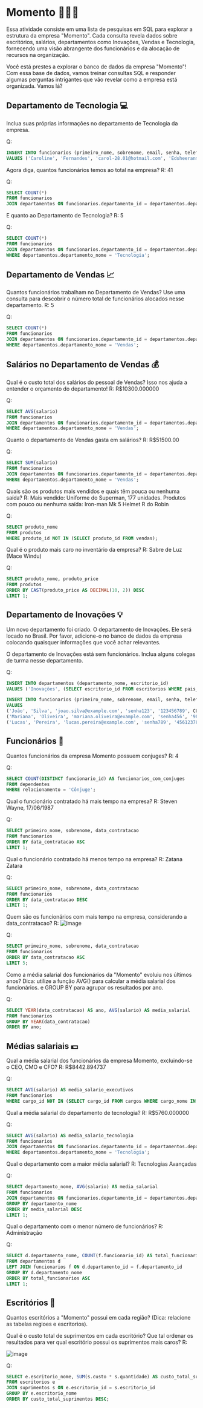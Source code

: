# Momento 👩🏻‍💻
Essa atividade consiste em uma lista de pesquisas em SQL para explorar a estrutura da empresa "Momento". Cada consulta revela dados sobre escritórios, salários, departamentos como Inovações, Vendas e Tecnologia, fornecendo uma visão abrangente dos funcionários e da alocação de recursos na organização.

Você está prestes a explorar o banco de dados da empresa "Momento"! Com essa base de dados, vamos treinar consultas SQL e responder algumas perguntas intrigantes que vão revelar como a empresa está organizada. Vamos lá?

## Departamento de Tecnologia 💻

Inclua suas próprias informações no departamento de Tecnologia da empresa.

Q:
```sql
INSERT INTO funcionarios (primeiro_nome, sobrenome, email, senha, telefone, data_contratacao, cargo_id, salario, departamento_id) 
VALUES ('Caroline', 'Fernandes', 'carol-28.01@hotmail.com', 'Edsheeranmelhorcantor', '111111111', CURDATE(), 9, 8000.00, 3);
```

Agora diga, quantos funcionários temos ao total na empresa? 
R: 41

Q:
```sql
SELECT COUNT(*) 
FROM funcionarios 
JOIN departamentos ON funcionarios.departamento_id = departamentos.departamento_id;
```

E quanto ao Departamento de Tecnologia?
R: 5

Q: 
```sql
SELECT COUNT(*) 
FROM funcionarios 
JOIN departamentos ON funcionarios.departamento_id = departamentos.departamento_id 
WHERE departamentos.departamento_nome = 'Tecnologia';
```

## Departamento de Vendas 📈

Quantos funcionários trabalham no Departamento de Vendas? Use uma consulta para descobrir o número total de funcionários alocados nesse departamento.
R: 5

Q: 
```sql
SELECT COUNT(*) 
FROM funcionarios 
JOIN departamentos ON funcionarios.departamento_id = departamentos.departamento_id 
WHERE departamentos.departamento_nome = 'Vendas';
```

## Salários no Departamento de Vendas 💰

Qual é o custo total dos salários do pessoal de Vendas? Isso nos ajuda a entender o orçamento do departamento!
R: R$10300.000000

Q:
```sql
SELECT AVG(salario) 
FROM funcionarios 
JOIN departamentos ON funcionarios.departamento_id = departamentos.departamento_id 
WHERE departamentos.departamento_nome = 'Vendas';
```

Quanto o departamento de Vendas gasta em salários?
R: R$51500.00

Q:

```sql
SELECT SUM(salario) 
FROM funcionarios 
JOIN departamentos ON funcionarios.departamento_id = departamentos.departamento_id 
WHERE departamentos.departamento_nome = 'Vendas';
```

Quais são os produtos mais vendidos e quais têm pouca ou nenhuma saída?
R: Mais vendido: Uniforme do Superman, 177 unidades.
Produtos com pouco ou nenhuma saída: Iron-man Mk 5 Helmet
R do Robin

Q: 
```sql
SELECT produto_nome 
FROM produtos 
WHERE produto_id NOT IN (SELECT produto_id FROM vendas);
```

Qual é o produto mais caro no inventário da empresa?
R: Sabre de Luz (Mace Windu)

Q:
```sql
SELECT produto_nome, produto_price 
FROM produtos 
ORDER BY CAST(produto_price AS DECIMAL(10, 2)) DESC 
LIMIT 1;
```

## Departamento de Inovações 💡

Um novo departamento foi criado. O departamento de Inovações. Ele será locado no Brasil. Por favor, adicione-o no banco de dados da empresa colocando quaisquer informações que você achar relevantes.

O departamento de Inovações está sem funcionários. Inclua alguns colegas de turma nesse departamento.

Q: 

```sql
INSERT INTO departamentos (departamento_nome, escritorio_id) 
VALUES ('Inovações', (SELECT escritorio_id FROM escritorios WHERE pais_id = 'BR' LIMIT 1));

INSERT INTO funcionarios (primeiro_nome, sobrenome, email, senha, telefone, data_contratacao, cargo_id, salario, departamento_id)
VALUES 
('João', 'Silva', 'joao.silva@example.com', 'senha123', '123456789', CURDATE(), 5, 6000.00, (SELECT departamento_id FROM departamentos WHERE departamento_nome = 'Inovações' LIMIT 1)),
('Mariana', 'Oliveira', 'mariana.oliveira@example.com', 'senha456', '987654321', CURDATE(), 6, 6500.00, (SELECT departamento_id FROM departamentos WHERE departamento_nome = 'Inovações' LIMIT 1)),
('Lucas', 'Pereira', 'lucas.pereira@example.com', 'senha789', '456123789', CURDATE(), 5, 6200.00, (SELECT departamento_id FROM departamentos WHERE departamento_nome = 'Inovações' LIMIT 1));
```

## Funcionários 👥

Quantos funcionários da empresa Momento possuem conjuges?
R: 4

Q:
```sql
SELECT COUNT(DISTINCT funcionario_id) AS funcionarios_com_conjuges 
FROM dependentes 
WHERE relacionamento = 'Cônjuge';
```

Qual o funcionário contratado há mais tempo na empresa?
R: Steven Wayne, 17/06/1987

Q:
```sql
SELECT primeiro_nome, sobrenome, data_contratacao 
FROM funcionarios 
ORDER BY data_contratacao ASC 
LIMIT 1;
```

Qual o funcionário contratado há menos tempo na empresa?
R: Zatana Zatara

Q:
```sql
SELECT primeiro_nome, sobrenome, data_contratacao 
FROM funcionarios 
ORDER BY data_contratacao DESC 
LIMIT 1;
```

Quem são os funcionários com mais tempo na empresa, considerando a data_contratacao?
R:
![image](https://github.com/user-attachments/assets/f1b09d45-8266-47e0-9905-bc5778d29e71)

Q: 
```sql
SELECT primeiro_nome, sobrenome, data_contratacao 
FROM funcionarios 
ORDER BY data_contratacao ASC 
LIMIT 5;
```


Como a média salarial dos funcionários da "Momento" evoluiu nos últimos anos? Dica: utilize a função AVG() para calcular a média salarial dos funcionários. e GROUP BY para agrupar os resultados por ano.

Q:
```sql
SELECT YEAR(data_contratacao) AS ano, AVG(salario) AS media_salarial 
FROM funcionarios 
GROUP BY YEAR(data_contratacao) 
ORDER BY ano;
```

## Médias salariais 💵

Qual a média salarial dos funcionários da empresa Momento, excluindo-se o CEO, CMO e CFO?
R: R$8442.894737

Q:

```sql
SELECT AVG(salario) AS media_salario_executivos 
FROM funcionarios 
WHERE cargo_id NOT IN (SELECT cargo_id FROM cargos WHERE cargo_nome IN ('CEO', 'CMO', 'CFO'));
```



Qual a média salarial do departamento de tecnologia?
R: R$5760.000000

Q:

```sql
SELECT AVG(salario) AS media_salario_tecnologia 
FROM funcionarios 
JOIN departamentos ON funcionarios.departamento_id = departamentos.departamento_id 
WHERE departamentos.departamento_nome = 'Tecnologia';
```

Qual o departamento com a maior média salarial?
R: Tecnologias Avançadas

Q:

```sql
SELECT departamento_nome, AVG(salario) AS media_salarial 
FROM funcionarios 
JOIN departamentos ON funcionarios.departamento_id = departamentos.departamento_id 
GROUP BY departamento_nome 
ORDER BY media_salarial DESC 
LIMIT 1;
```

Qual o departamento com o menor número de funcionários?
R: Administração

Q:

```sql
SELECT d.departamento_nome, COUNT(f.funcionario_id) AS total_funcionarios
FROM departamentos d
LEFT JOIN funcionarios f ON d.departamento_id = f.departamento_id
GROUP BY d.departamento_nome
ORDER BY total_funcionarios ASC
LIMIT 1;
```

## Escritórios 🏢
Quantos escritórios a "Momento" possui em cada região? (Dica: relacione as tabelas regioes e escritorios).

Qual é o custo total de suprimentos em cada escritório? Que tal ordenar os resultados para ver qual escritório possui os suprimentos mais caros?
R:

![image](https://github.com/user-attachments/assets/8623f11e-dcb6-4120-9df0-bdd82031372d)

Q:
```sql
SELECT e.escritorio_nome, SUM(s.custo * s.quantidade) AS custo_total_suprimentos 
FROM escritorios e
JOIN suprimentos s ON e.escritorio_id = s.escritorio_id 
GROUP BY e.escritorio_nome 
ORDER BY custo_total_suprimentos DESC;
```

